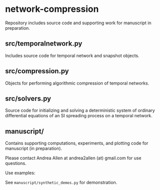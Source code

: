 # network-compression

Repository includes source code and supporting work for manuscript in preparation.

## src/temporalnetwork.py
Includes source code for temporal network and snapshot objects.

## src/compression.py
Objects for performing algorithmic compression of temporal networks.

## src/solvers.py
Source code for initializing and solving a deterministic system
of ordinary differential equations of an SI spreading process on
a temporal network.

## manuscript/
Contains supporting computations, experiments, and plotting code
for manuscript (in preparation).

Please contact Andrea Allen at andrea2allen (at) gmail.com for use questions.

Use examples: 

See `manuscript/synthetic_demos.py` for demonstration.